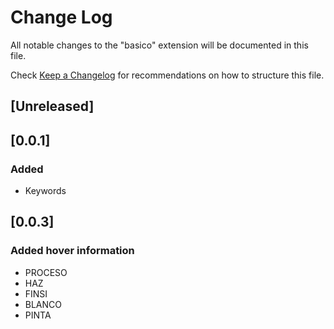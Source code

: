# Change Log

All notable changes to the "basico" extension will be documented in this file.

Check [Keep a Changelog](http://keepachangelog.com/) for recommendations on how to structure this file.

## [Unreleased]

## [0.0.1]
### Added
- Keywords

## [0.0.3]
### Added hover information
- PROCESO
- HAZ
- FINSI
- BLANCO
- PINTA
